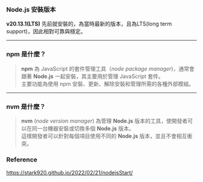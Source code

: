 ### Node.js 安裝版本

**v20.13.1(LTS)**
先前就安裝的，為當時最新的版本，且為LTS(long term support)，因此相對可靠與穩定。

---

### npm 是什麼？

> **npm** 為 JavaScript 的套件管理工具（*node package manager*)，通常會跟著 **Node.js** 一起安裝，其主要用於管理 JavaScript 套件。  
> 主要功能為使用 npm 安裝、更新、解除安裝和管理所需的各種外部模組。

---

### nvm 是什麼？

> **nvm** (*node version manager*) 為管理 **Node.js** 版本的工具，使開發者可以在同一台機器安裝或切換多個 **Node.js** 版本。  
> 這樣開發者可以針對每個項目使用不同的 **Node.js** 版本，並且不會相互衝突。

### Reference

https://stark920.github.io/2022/02/21/nodejsStart/
